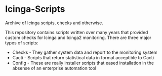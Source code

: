 # Icinga-Scripts
Archive of Icinga scripts, checks and otherwise.

This repository contains scripts written over many years that provided custom checks for Icinga and Icinga2 monitoring. There are three major types of scripts:
* Checks - They gather system data and report to the monitoring system
* Cacti - Scripts that return statistical data in format acceptible to Cacti
* Config - These are really installer scripts that eased installation in the absense of an enterprise automation tool